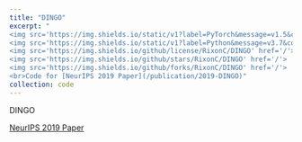 ```yaml
---
title: "DINGO"
excerpt: "
<img src='https://img.shields.io/static/v1?label=PyTorch&message=v1.5&color=yellow&style=flat&logo=pytorch&logoColor=white' href='/'>
<img src='https://img.shields.io/static/v1?label=Python&message=v3.7&color=blueviolet&style=flat&logo=python&logoColor=white' href='/'>
<img src='https://img.shields.io/github/license/RixonC/DINGO' href='/'>
<img src='https://img.shields.io/github/stars/RixonC/DINGO' href='/'>
<img src='https://img.shields.io/github/forks/RixonC/DINGO' href='/'>
<br>Code for [NeurIPS 2019 Paper](/publication/2019-DINGO)"
collection: code
---
```

DINGO

<a href="/publication/2019-DINGO">NeurIPS 2019 Paper</a>

